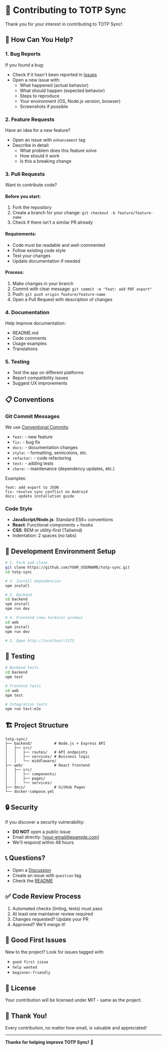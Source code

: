 # 🤝 Contributing to TOTP Sync

Thank you for your interest in contributing to TOTP Sync!

## 🌟 How Can You Help?

### 1. Bug Reports

If you found a bug:
- Check if it hasn't been reported in [Issues](https://github.com/PrzemekSkw/totp-sync/issues)
- Open a new issue with:
  - What happened (actual behavior)
  - What should happen (expected behavior)
  - Steps to reproduce
  - Your environment (OS, Node.js version, browser)
  - Screenshots if possible

### 2. Feature Requests

Have an idea for a new feature?
- Open an issue with `enhancement` tag
- Describe in detail:
  - What problem does this feature solve
  - How should it work
  - Is this a breaking change

### 3. Pull Requests

Want to contribute code?

#### Before you start:
1. Fork the repository
2. Create a branch for your change: `git checkout -b feature/feature-name`
3. Check if there isn't a similar PR already

#### Requirements:
- Code must be readable and well-commented
- Follow existing code style
- Test your changes
- Update documentation if needed

#### Process:
1. Make changes in your branch
2. Commit with clear message: `git commit -m "feat: add PDF export"`
3. Push: `git push origin feature/feature-name`
4. Open a Pull Request with description of changes

### 4. Documentation

Help improve documentation:
- README.md
- Code comments
- Usage examples
- Translations

### 5. Testing

- Test the app on different platforms
- Report compatibility issues
- Suggest UX improvements

## 📋 Conventions

### Git Commit Messages

We use [Conventional Commits](https://www.conventionalcommits.org/):

- `feat:` - new feature
- `fix:` - bug fix
- `docs:` - documentation changes
- `style:` - formatting, semicolons, etc.
- `refactor:` - code refactoring
- `test:` - adding tests
- `chore:` - maintenance (dependency updates, etc.)

Examples:
```
feat: add export to JSON
fix: resolve sync conflict on Android
docs: update installation guide
```

### Code Style

- **JavaScript/Node.js**: Standard ES6+ conventions
- **React**: Functional components + hooks
- **CSS**: BEM or utility-first (Tailwind)
- Indentation: 2 spaces (no tabs)

## 🔧 Development Environment Setup
```bash
# 1. Fork and clone
git clone https://github.com/YOUR_USERNAME/totp-sync.git
cd totp-sync

# 2. Install dependencies
npm install

# 3. Backend
cd backend
npm install
npm run dev

# 4. Frontend (new terminal window)
cd web
npm install
npm run dev

# 5. Open http://localhost:5173
```

## 🧪 Testing
```bash
# Backend tests
cd backend
npm test

# Frontend tests
cd web
npm test

# Integration tests
npm run test:e2e
```

## 🏗️ Project Structure
```
totp-sync/
├── backend/          # Node.js + Express API
│   ├── src/
│   │   ├── routes/   # API endpoints
│   │   ├── services/ # Business logic
│   │   └── middleware/
├── web/              # React frontend
│   ├── src/
│   │   ├── components/
│   │   ├── pages/
│   │   └── services/
├── docs/             # GitHub Pages
└── docker-compose.yml
```

## 🔒 Security

If you discover a security vulnerability:
- **DO NOT** open a public issue
- Email directly: [your-email@example.com]
- We'll respond within 48 hours

## 📞 Questions?

- Open a [Discussion](https://github.com/PrzemekSkw/totp-sync/discussions)
- Create an issue with `question` tag
- Check the [README](README.md)

## ✅ Code Review Process

1. Automated checks (linting, tests) must pass
2. At least one maintainer review required
3. Changes requested? Update your PR
4. Approved? We'll merge it!

## 🎯 Good First Issues

New to the project? Look for issues tagged with:
- `good first issue`
- `help wanted`
- `beginner-friendly`

## 📜 License

Your contribution will be licensed under MIT - same as the project.

## 🙏 Thank You!

Every contribution, no matter how small, is valuable and appreciated!

---

**Thanks for helping improve TOTP Sync!** 🚀

